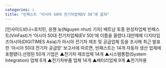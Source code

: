```yaml
---
categories: i
title: "빈패스트 ‘아시아 50대 전기차업체EV 50’에 꼽혀"
---
```

[인사이드비나=호치민, 응웬 늇(Nguyen nhut) 기자] 베트남 토종 완성차업체 빈패스트(VinFast)가 ‘아시아 50대 전기차업체(EV 50)’에 이름을 올렸다.대만매체 디지타임즈아시아(DIGITIMES Asia)가 아시아 전기차 제조 및 공급업체 등을 조사해 최근 발표한 ‘아시아 50대 전기차 공급망’ 보고서에 따르면, 빈패스트는 14개 자동차 생산 업체에 포함됐다.선정된 50개 기업은 ▲전기차 제조업체 14개 ▲시스템통합(System Integration) 업체 6개 ▲전기차부품 업체 14개 ▲배터리업체 9개 ▲전기차용